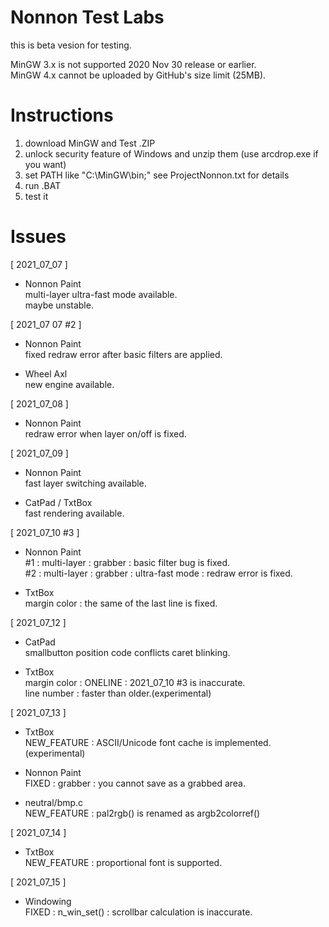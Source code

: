# Nonnon Test Labs

this is beta vesion for testing.<br>

MinGW 3.x is not supported 2020 Nov 30 release or earlier.<br>
MinGW 4.x cannot be uploaded by GitHub's size limit (25MB).<br>

# Instructions

1. download MinGW and Test .ZIP<br>
2. unlock security feature of Windows and unzip them (use arcdrop.exe if you want)<br>
3. set PATH like "C:\MinGW\bin;" see ProjectNonnon.txt for details<br>
4. run .BAT<br>
5. test it<br>

# Issues

[ 2021_07_07 ]<br>

* Nonnon Paint<br>
multi-layer ultra-fast mode available.<br>
maybe unstable.<br>

[ 2021_07 07 #2 ]

* Nonnon Paint<br>
fixed redraw error after basic filters are applied.<br>

* Wheel Axl<br>
new engine available.<br>

[ 2021_07_08 ]<br>

* Nonnon Paint<br>
redraw error when layer on/off is fixed.

[ 2021_07_09 ]<br>

* Nonnon Paint<br>
fast layer switching available.<br>

* CatPad / TxtBox<br>
fast rendering available.<br>

[ 2021_07_10 #3 ]<br>

* Nonnon Paint<br>
#1 : multi-layer : grabber : basic filter bug is fixed.<br>
#2 : multi-layer : grabber : ultra-fast mode : redraw error is fixed.<br>

* TxtBox<br>
margin color : the same of the last line is fixed.<br>

[ 2021_07_12 ]<br>

* CatPad<br>
smallbutton position code conflicts caret blinking.<br>

* TxtBox<br>
margin color : ONELINE : 2021_07_10 #3 is inaccurate.<br>
line number : faster than older.(experimental)<br>

[ 2021_07_13 ]<br>

* TxtBox<br>
NEW_FEATURE : ASCII/Unicode font cache is implemented.(experimental)<br>

* Nonnon Paint<br>
FIXED : grabber : you cannot save as a grabbed area.<br>

* neutral/bmp.c<br>
NEW_FEATURE : pal2rgb() is renamed as argb2colorref()<br>

[ 2021_07_14 ]<br>

* TxtBox<br>
NEW_FEATURE : proportional font is supported.<br>

[ 2021_07_15 ]<br>

* Windowing<br>
FIXED : n_win_set() : scrollbar calculation is inaccurate.<br>
